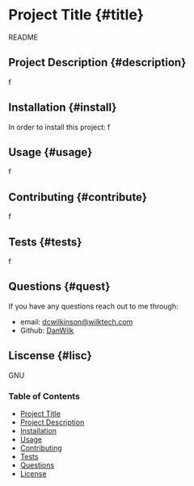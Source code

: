 
   # Project Title {#title}
   README
   
   ## Project Description {#description}
   f

   ## Installation {#install}
   In order to install this project:
   f

   ## Usage {#usage}
   f

   ## Contributing {#contribute}
   f

   ## Tests {#tests}
   f

   ## Questions {#quest}
   If you have any questions reach out to me through:
   - email: <dcwilkinson@wilktech.com>
   - Github: [DanWilk](https://github.com/DanWilk)
   
   ## Liscense {#lisc}
   GNU

   ### Table of Contents
   - [Project Title](#title)
   - [Project Description](#description)
   - [Installation](#install)
   - [Usage](#usage)
   - [Contributing](#contribute)
   - [Tests](#tests)
   - [Questions](#quest)
   - [License](#lisc)
   